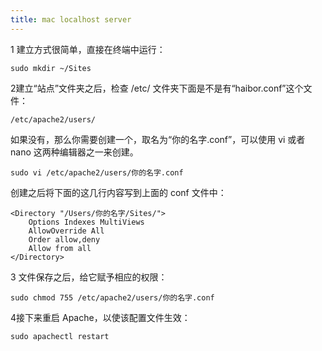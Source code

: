 ```yaml
---
title: mac localhost server
---
```



1
建立方式很简单，直接在终端中运行：

```
sudo mkdir ~/Sites
```

2建立“站点”文件夹之后，检查 /etc/ 文件夹下面是不是有“haibor.conf”这个文件：

```
/etc/apache2/users/
```
如果没有，那么你需要创建一个，取名为“你的名字.conf”，可以使用 vi 或者 nano 这两种编辑器之一来创建。

```
sudo vi /etc/apache2/users/你的名字.conf
```
创建之后将下面的这几行内容写到上面的 conf 文件中：

```
<Directory "/Users/你的名字/Sites/">
    Options Indexes MultiViews
    AllowOverride All
    Order allow,deny
    Allow from all
</Directory>
```
3
文件保存之后，给它赋予相应的权限：

```
sudo chmod 755 /etc/apache2/users/你的名字.conf
```

4接下来重启 Apache，以使该配置文件生效：

```
sudo apachectl restart
```

